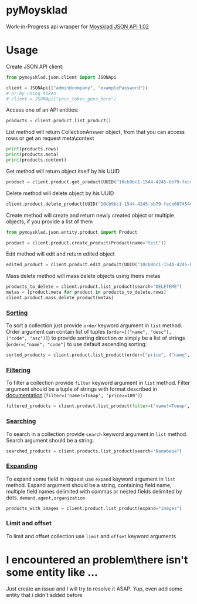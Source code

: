# pyMoysklad
Work-in-Progress api wrapper for [Moysklad JSON API 1.02](https://dev.moysklad.ru/doc/api/remap/1.2/)

# Usage
Create JSON API client:
```python
from pymoysklad.json.client import JSONApi

client = JSONApi(("admin@company", "examplePassword"))
# or by using token
# client = JSONApi("your_token_goes_here")
```
Access one of an API entities:
```python
products = client.product.list_product()
```
List method will return CollectionAnswer object, from that you can access rows or get an request meta\context
```python
print(products.rows)
print(products.meta)
print(products.context)
```
Get method will return object itself by his UUID
```python
product = client.product.get_product(UUID("10cb9bc1-1544-4245-bb79-fece6074544f"))
```
Delete method will delete object by his UUID
```python
client.product.delete_product(UUID("10cb9bc1-1544-4245-bb79-fece6074544f"))
```
Create method will create and return newly created object or multiple objects, if you provide a list of them
```python
from pymoysklad.json.entity.product import Product

product = client.product.create_product(Product(name="test"))
```
Edit method will edit and return edited object 
```python
edited_product = client.product.edit_product(UUID("10cb9bc1-1544-4245-bb79-fece6074544f"), Product(name="edited name", description="i can edit any field, by just providing it in this product object"))
```
Mass delete method will mass delete objects using theirs metas
```python
products_to_delete = client.product.list_product(search="DELETEME")
metas = [product.meta for product in products_to_delete.rows]
client.product.mass_delete_product(metas)
```
### [Sorting](https://dev.moysklad.ru/dc/api/remap/1.2/#mojsklad-json-api-obschie-swedeniq-sortirowka-ob-ektow)
To sort a collection just provide `order` keyword argument in `list` method.
Order argument can contain list of tuples (`order=[("name", "desc"), ("code", "asc")]`) to provide sorting direction or simply be a list of strings (`order=["name", "code"]` to use default ascending sorting:
```python
sorted_products = client.product.list_product(order=["price", ("name", "desc")])
```

### [Filtering](https://dev.moysklad.ru/doc/api/remap/1.2/#mojsklad-json-api-obschie-swedeniq-fil-traciq-wyborki-s-pomosch-u-parametra-filter)
To filter a collection provide `filter` keyword argument in `list` method.
Filter argument should be a tuple of strings with format described in [documentation](https://dev.moysklad.ru/doc/api/remap/1.2/#mojsklad-json-api-obschie-swedeniq-fil-traciq-wyborki-s-pomosch-u-parametra-filter) (`filter=('name!=Товар', 'price>=100')`)
```python
filtered_products = client.product.list_product(filter=('name!=Товар', 'price>=100'))
```

### [Searching](https://dev.moysklad.ru/doc/api/remap/1.2/#mojsklad-json-api-obschie-swedeniq-kontextnyj-poisk)
To search in a collection provide `search` keyword argument in `list` method.
Search argument should be a string.
```python
searched_products = client.products.list_product(search="Капибара")
```

### [Expanding](**https://dev.moysklad.ru/doc/api/remap/1.2/#mojsklad-json-api-obschie-swedeniq-zamena-ssylok-ob-ektami-s-pomosch-u-expand)
To expand some field in request use `expand` keyword argument in `list` method.
Expand argument should be a string, containing field name, multiple field names delimited with commas or nested fields delimited by dots. `demand.agent,organization`
```python
products_with_images = client.product.list_product(expand="images")
```

### Limit and offset
To limit and offset collection use `limit` and `offset` keyword arguments


# I encountered an problem\there isn't some entity like ...
Just create an issue and I will try to resolve it ASAP. Yup, even add some entity that i didn't added before